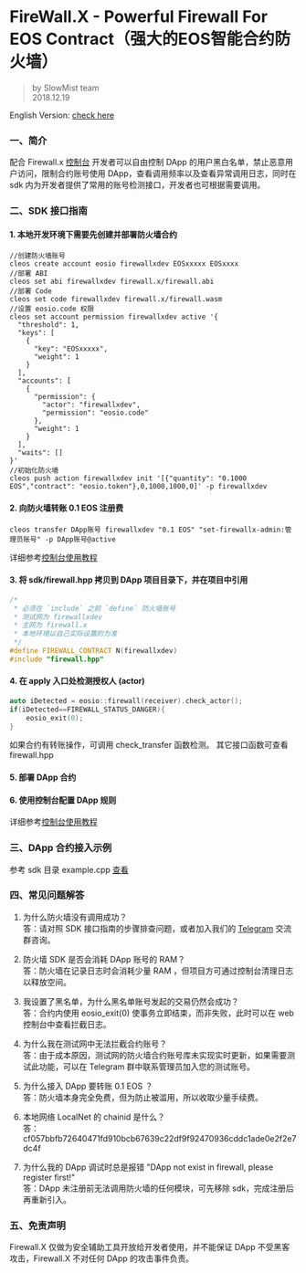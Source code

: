 # FireWall.X - Powerful Firewall For EOS Contract（强大的EOS智能合约防火墙）

> by SlowMist team  
> 2018.12.19

English Version: [check here](/README_EN.md)  

### 一、简介
配合 Firewall.x [控制台][1] 开发者可以自由控制 DApp 的用户黑白名单，禁止恶意用户访问，限制合约账号使用 DApp，查看调用频率以及查看异常调用日志，同时在 sdk 内为开发者提供了常用的账号检测接口，开发者也可根据需要调用。

### 二、SDK 接口指南
#### 1. 本地开发环境下需要先创建并部署防火墙合约
```
//创建防火墙账号
cleos create account eosio firewallxdev EOSxxxxx EOSxxxx
//部署 ABI
cleos set abi firewallxdev firewall.x/firewall.abi
//部署 Code
cleos set code firewallxdev firewall.x/firewall.wasm
//设置 eosio.code 权限
cleos set account permission firewallxdev active '{
  "threshold": 1,
  "keys": [
    {
      "key": "EOSxxxxx",
      "weight": 1
    }
  ],
  "accounts": [
    {
      "permission": {
        "actor": "firewallxdev",
        "permission": "eosio.code"
      },
      "weight": 1
    }
  ],
  "waits": []
}'
//初始化防火墙
cleos push action firewallxdev init '[{"quantity": "0.1000 EOS","contract": "eosio.token"},0,1000,1000,0]' -p firewallxdev

```
#### 2. 向防火墙转账 0.1 EOS 注册费
```
cleos transfer DApp账号 firewallxdev "0.1 EOS" "set-firewallx-admin:管理员账号" -p DApp账号@active
```
详细参考[控制台使用教程][2]

#### 3. 将 sdk/firewall.hpp 拷贝到 DApp 项目目录下，并在项目中引用
```c++
/*
 * 必须在 `include` 之前 `define` 防火墙账号
 * 测试网为 firewallxdev
 * 主网为 firewall.x
 * 本地环境以自己实际设置的为准
 */
#define FIREWALL_CONTRACT N(firewallxdev)
#include "firewall.hpp"
```
#### 4. 在 apply 入口处检测授权人 (actor)
```c++
auto iDetected = eosio::firewall(receiver).check_actor();
if(iDetected==FIREWALL_STATUS_DANGER){
    eosio_exit(0);
}
```
如果合约有转账操作，可调用 check_transfer 函数检测。
其它接口函数可查看 firewall.hpp

#### 5. 部署 DApp 合约

#### 6. 使用控制台配置 DApp 规则
详细参考[控制台使用教程][2]

### 三、DApp 合约接入示例
参考 sdk 目录 example.cpp [查看][3]

### 四、常见问题解答
1. 为什么防火墙没有调用成功？  
答：请对照 SDK 接口指南的步骤排查问题，或者加入我们的 [Telegram][4] 交流群咨询。

2. 防火墙 SDK 是否会消耗 DApp 账号的 RAM？  
答：防火墙在记录日志时会消耗少量 RAM ，但项目方可通过控制台清理日志以释放空间。

3. 我设置了黑名单，为什么黑名单账号发起的交易仍然会成功？  
答：合约内使用 eosio_exit(0) 使事务立即结束，而非失败，此时可以在 web 控制台中查看拦截日志。

4. 为什么我在测试网中无法拦截合约账号？  
答：由于成本原因，测试网的防火墙合约账号库未实现实时更新，如果需要测试此功能，可以在 Telegram 群中联系管理员加入您的测试账号。

5. 为什么接入 DApp 要转账 0.1 EOS ？  
答：防火墙本身完全免费，但为防止被滥用，所以收取少量手续费。

6. 本地网络 LocalNet 的 chainid 是什么？  
答：cf057bbfb72640471fd910bcb67639c22df9f92470936cddc1ade0e2f2e7dc4f

7. 为什么我的 DApp 调试时总是报错 "DApp not exist in firewall, please register first!"  
答：DApp 未注册前无法调用防火墙的任何模块，可先移除 sdk，完成注册后再重新引入。

### 五、免责声明
Firewall.X 仅做为安全辅助工具开放给开发者使用，并不能保证 DApp 不受黑客攻击，Firewall.X 不对任何 DApp 的攻击事件负责。

  [1]: https://firewallx.io/console/
  [2]: console.md
  [3]: sdk/example.cpp
  [4]: https://t.me/firewallx_io